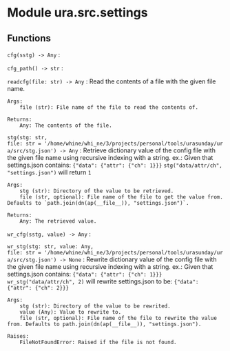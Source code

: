 # Module ura.src.settings

## Functions

`cfg(sstg) ‑> Any`
:

`cfg_path() ‑> str`
:

`readcfg(file: str) ‑> Any`
:   Read the contents of a file with the given file name.

```
Args:
    file (str): File name of the file to read the contents of.

Returns:
    Any: The contents of the file.
```

`stg(stg: str, file: str = '/home/whine/whi_ne/3/projects/personal/tools/urasunday/ura/src/stg.json') ‑> Any`
:   Retrieve dictionary value of the config file with the given file name
using recursive indexing with a string.
ex.:
Given that settings.json contains: `{"data": {"attr": {"ch": 1}}}`
`stg("data/attr/ch", "settings.json")` will return `1`

```
Args:
    stg (str): Directory of the value to be retrieved.
    file (str, optional): File name of the file to get the value from. Defaults to `path.join(dn(ap(__file__)), "settings.json")`.

Returns:
    Any: The retrieved value.
```

`wr_cfg(sstg, value) ‑> Any`
:

`wr_stg(stg: str, value: Any, file: str = '/home/whine/whi_ne/3/projects/personal/tools/urasunday/ura/src/stg.json') ‑> None`
:   Rewrite dictionary value of the config file with the given file name
using recursive indexing with a string.
ex.:
Given that settings.json contains: `{"data": {"attr": {"ch": 1}}}`
`wr_stg("data/attr/ch", 2)`
will rewrite settings.json to be: `{"data": {"attr": {"ch": 2}}}`

```
Args:
    stg (str): Directory of the value to be rewrited.
    value (Any): Value to rewrite to.
    file (str, optional): File name of the file to rewrite the value from. Defaults to path.join(dn(ap(__file__)), "settings.json").

Raises:
    FileNotFoundError: Raised if the file is not found.
```
